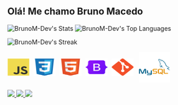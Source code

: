 ## Olá! Me chamo Bruno Macedo

![BrunoM-Dev's Stats](https://github-readme-stats.vercel.app/api?username=BrunoM-Dev&theme=blue-green&show_icons=true&hide_border=false&count_private=true) 
![BrunoM-Dev's Top Languages](https://github-readme-stats.vercel.app/api/top-langs/?username=BrunoM-Dev&theme=blue-green&show_icons=true&hide_border=false&layout=compact)

![BrunoM-Dev's Streak](https://github-readme-streak-stats.herokuapp.com/?user=BrunoM-Dev&theme=blue-green&hide_border=false)

<div>
   <img align="center" alt="JS" height="40" width="50" src="https://github.com/devicons/devicon/blob/master/icons/javascript/javascript-original.svg">
   <img align="center" alt="CSS" height="40" width="50" hspace="5" src="https://raw.githubusercontent.com/devicons/devicon/master/icons/css3/css3-original.svg">
   <img align="center" alt="HTML" height="40" width="50" src="https://raw.githubusercontent.com/devicons/devicon/master/icons/html5/html5-original.svg">
   <img align="center" alt="BOOTSTRAP" height="40" width="50" hspace="5" src="https://github.com/devicons/devicon/blob/master/icons/bootstrap/bootstrap-original.svg">
   <img align="center" alt="Git" height="40" width="50" src="https://github.com/devicons/devicon/blob/master/icons/git/git-original.svg">
   <img align="center" alt="MySQL" height="70" hspace="8" src="https://github.com/devicons/devicon/blob/master/icons/mysql/mysql-original-wordmark.svg">
</div>

<br> 

<div> 
  <a href="https://instagram.com/eo_buno"  target="_blank">
     <img src="https://img.shields.io/badge/-Instagram-%23E4405F?style=for-the-badge&logo=instagram&logoColor=white">
  </a>
   
  <a href="https://www.linkedin.com/in/bruno-macedo-dev/" target="_blank">
     <img src="https://img.shields.io/badge/-LinkedIn-%230077B5?style=for-the-badge&logo=linkedin&logoColor=white">
  </a> 
   
  <a href="mailto:devbrunomacedo@gmail.com"  target="_blank">
     <img src="https://img.shields.io/badge/-Gmail-%23333?style=for-the-badge&logo=gmail&logoColor=lightred">
  </a> 
</div>
